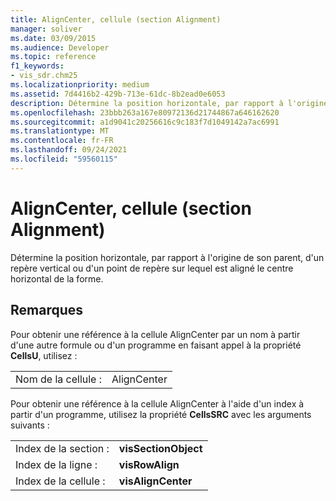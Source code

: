 ```yaml
---
title: AlignCenter, cellule (section Alignment)
manager: soliver
ms.date: 03/09/2015
ms.audience: Developer
ms.topic: reference
f1_keywords:
- vis_sdr.chm25
ms.localizationpriority: medium
ms.assetid: 7d4416b2-429b-713e-61dc-8b2ead0e6053
description: Détermine la position horizontale, par rapport à l'origine de son parent, d'un repère vertical ou d'un point de repère sur lequel est aligné le centre horizontal de la forme.
ms.openlocfilehash: 23bbb263a167e80972136d21744867a646162620
ms.sourcegitcommit: a1d9041c20256616c9c183f7d1049142a7ac6991
ms.translationtype: MT
ms.contentlocale: fr-FR
ms.lasthandoff: 09/24/2021
ms.locfileid: "59560115"
---
```

# <a name="aligncenter-cell-alignment-section"></a>AlignCenter, cellule (section Alignment)

Détermine la position horizontale, par rapport à l'origine de son parent, d'un repère vertical ou d'un point de repère sur lequel est aligné le centre horizontal de la forme.
  
## <a name="remarks"></a>Remarques

Pour obtenir une référence à la cellule AlignCenter par un nom à partir d'une autre formule ou d'un programme en faisant appel à la propriété **CellsU**, utilisez : 
  
|||
|:-----|:-----|
| Nom de la cellule :  <br/> | AlignCenter  <br/> |
   
Pour obtenir une référence à la cellule AlignCenter à l'aide d'un index à partir d'un programme, utilisez la propriété **CellsSRC** avec les arguments suivants : 
  
|||
|:-----|:-----|
| Index de la section :  <br/> |**visSectionObject** <br/> |
| Index de la ligne :  <br/> |**visRowAlign** <br/> |
| Index de la cellule :  <br/> |**visAlignCenter** <br/> |
   

